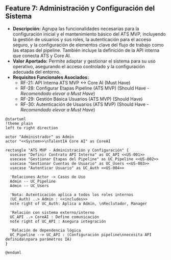 ## Feature 7: Administración y Configuración del Sistema

* **Descripción:** Agrupa las funcionalidades necesarias para la configuración inicial y el mantenimiento básico del ATS MVP, incluyendo la gestión de usuarios y sus roles, la autenticación para el acceso seguro, y la configuración de elementos clave del flujo de trabajo como las etapas del pipeline. También incluye la definición de la API interna que conecta ATS y Core AI.
* **Valor Aportado:** Permite adaptar y gestionar el sistema para su uso operativo, asegurando el acceso controlado y la configuración adecuada del entorno.
* **Requisitos Funcionales Asociados:**
    * RF-21: API Interna ATS MVP <-> Core AI (Must Have)
    * RF-28: Configurar Etapas Pipeline (ATS MVP) (Should Have - *Recomendado elevar a Must Have*)
    * RF-29: Gestión Básica Usuarios (ATS MVP) (Should Have)
    * RF-30: Autenticación de Usuarios (ATS MVP) (Should Have - *Recomendado elevar a Must Have*)

```plantuml	
@startuml
!theme plain
left to right direction

actor "Administrador" as Admin
actor "<<System>>\nTalentIA Core AI" as CoreAI

rectangle "ATS MVP - Administración y Configuración" {
  usecase "Definir Contrato API Interna" as UC_API <<US-001>>
  usecase "Gestionar Etapas del Pipeline" as UC_Pipeline <<US-002>>
  usecase "Gestionar Cuentas de Usuario" as UC_Users <<US-003>>
  usecase "Autenticar Usuario" as UC_Auth <<US-004>>

  'Relaciones Actor -> Casos de Uso
  Admin -- UC_Pipeline
  Admin -- UC_Users

  'Nota: Autenticación aplica a todos los roles internos
  (UC_Auth) ..> Admin : <<includes>>
  note right of UC_Auth: Aplica a Admin, \nReclutador, Manager

  'Relación con sistema externo/interno
  UC_API ..> CoreAI : Define comunicación
  note right of UC_API : Asegura integración

  'Relación de dependencia lógica
  UC_Pipeline --> UC_API : (Configuración pipeline\nnecesita API definida\npara parámetros IA)
}

@enduml
```